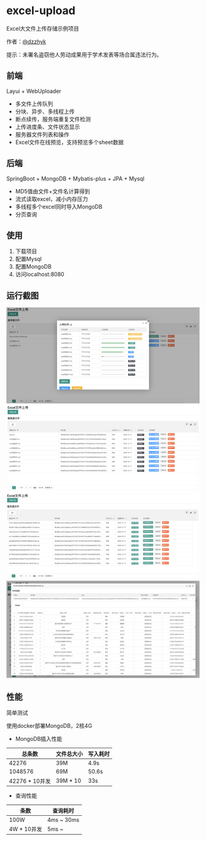 # excel-upload

Excel大文件上传存储示例项目

作者：[@dzzhyk](https://github.com/dzzhyk)

提示：未署名盗窃他人劳动成果用于学术发表等场合属违法行为。

## 前端

Layui + WebUploader

- 多文件上传队列
- 分块、异步、多线程上传
- 断点续传，服务端重复文件检测
- 上传进度条、文件状态显示
- 服务器文件列表和操作
- Excel文件在线预览，支持预览多个sheet数据



## 后端

SpringBoot + MongoDB + Mybatis-plus + JPA + Mysql

- MD5值由文件+文件名计算得到
- 流式读取excel，减小内存压力
- 多线程多个excel同时导入MongoDB
- 分页查询




## 使用

1. 下载项目
2. 配置Mysql
3. 配置MongoDB
4. 访问localhost:8080



## 运行截图

![1](./img/1.png)
![2](./img/2.png)
![3](./img/3.png)
![4](./img/4.png)



## 性能

简单测试

使用docker部署MongoDB，2核4G

- MongoDB插入性能

| 总条数  | 文件总大小 | 写入耗时 |
| ------- | -------- | ------------ |
| 42276   | 39M      | 4.9s        |
| 1048576 | 69M      | 50.6s        |
| 42276 * 10并发 | 39M * 10      | 33s |

- 查询性能

| 条数 | 查询耗时 |
| ---- | ------------ |
| 100W | 4ms ~ 30ms   |
| 4W * 10并发 |  5ms ~  |


